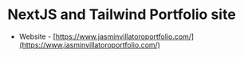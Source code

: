 # NextJS and Tailwind Portfolio site

- Website - [https://www.jasminvillatoroportfolio.com/](https://www.jasminvillatoroportfolio.com/)
